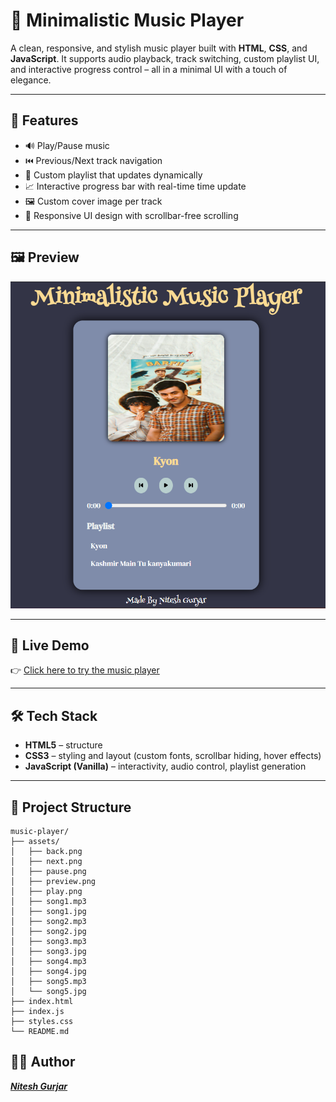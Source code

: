 # 🎵 Minimalistic Music Player

A clean, responsive, and stylish music player built with **HTML**, **CSS**, and **JavaScript**. It supports audio playback, track switching, custom playlist UI, and interactive progress control – all in a minimal UI with a touch of elegance.

---

## 🚀 Features

- 🔊 Play/Pause music
- ⏮️ Previous/Next track navigation
- 📜 Custom playlist that updates dynamically
- 📈 Interactive progress bar with real-time time update
- 🖼️ Custom cover image per track
- 🧭 Responsive UI design with scrollbar-free scrolling

---

## 🖼️ Preview

![Preview Screenshot](./assets/preview.png)

---

## 🔗 Live Demo

👉 [Click here to try the music player](https://niteshgurjarr.github.io/music-player/)

---

## 🛠️ Tech Stack

- **HTML5** – structure
- **CSS3** – styling and layout (custom fonts, scrollbar hiding, hover effects)
- **JavaScript (Vanilla)** – interactivity, audio control, playlist generation

---

## 📂 Project Structure

```
music-player/
├── assets/
│   ├── back.png
│   ├── next.png
│   ├── pause.png
│   ├── preview.png
│   ├── play.png
│   ├── song1.mp3
│   ├── song1.jpg
│   ├── song2.mp3
│   ├── song2.jpg
│   ├── song3.mp3
│   ├── song3.jpg
│   ├── song4.mp3
│   ├── song4.jpg
│   ├── song5.mp3
│   └── song5.jpg
├── index.html
├── index.js
├── styles.css
└── README.md
```
## 👨‍💻 Author

***[Nitesh Gurjar](https://github.com/niteshgurjarr)***


